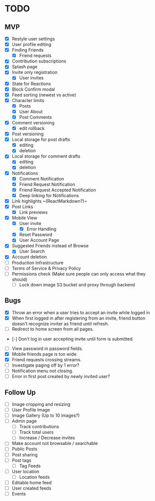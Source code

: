 # TODO

## MVP
 - [x] Restyle user settings 
 - [x] User profile editing
 - [x] Finding Friends 
    - [x] Friend requests
 - [x] Contribution subscriptions
 - [x] Splash page
 - [x] Invite only registration
   - [x] User invites
 - [x] State for Reactions
  - [x] Block Confirm modal
 - [x] Feed sorting (newest vs active)
 - [x] Character limits
    - [x] Posts
    - [x] User About
    - [x] Post Comments
 - [x] Comment versioning
    - [x] edit rollback
 - [x] Post versioning
 - [x] Local storage for post drafts
    - [x] editing
    - [x] deletion
 - [x] Local storage for comment drafts
    - [x] editing
    - [x] deletion
 - [x] Notifications
   - [x] Comment Notification
   - [x] Friend Request Notification
   - [x] Friend Request Accepted Notification
   - [x] Deep linking for Notifications
 - [x] Link highlights ~(ReactMarkdown?)~
 - [x] Post Links 
    - [x] Link previews
 - [x] Mobile View
   - [x] User invite
      - [x] Error Handling
   - [x] Reset Password
   - [x] User Account Page
 - [x] Suggested Friends instead of Browse
   - [x] User Search
 - [x] Account deletion
 - [ ] Production Infrastructure
 - [ ] Terms of Service & Privacy Policy
 - [ ] Permissions check (Make sure people can only access what they should)
   - [ ] Lock down image S3 bucket and proxy through backend

## Bugs
- [x] Throw an error when a user tries to accept an invite while logged in
- [x] When first logged in after registering from an invite, friend button doesn't recognize inviter as friend until refresh.
- [ ] Redirect to home screen from all pages.
- [-] Don't log in user accepting invite until form is submitted.
- [ ] View password in password fields.
- [x] Mobile friends page is too wide.
- [x] Friend requests crossing streams.
- [ ] Investigate paging off by 1 error?
- [ ] Notification menu not closing.
- [ ] Error in first post created by newly invited user?

## Follow Up
 - [ ] Image cropping and resizing 
  - [ ] User Profile Image
 - [ ] Image Gallery (Up to 10 images?)
 - [ ] Admin page
   - [ ] Track contributions
   - [ ] Track total users
   - [ ] Increase / Decrease invites
 - [ ] Make account not browsable / searchable
 - [ ] Public Posts
 - [ ] Post sharing
 - [ ] Post tags
    - [ ] Tag Feeds
 - [ ] User location
    - [ ] Location feeds
 - [ ] Editable home feed
 - [ ] User created feeds
 - [ ] Events
